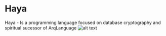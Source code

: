 # Haya
Haya - Is a programming language focused on database cryptography and spiritual sucessor of ArqLanguage
![alt text](https://i.imgur.com/FeLub6y.png)
